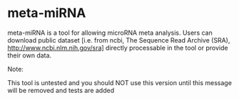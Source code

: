 meta-miRNA
==========

meta-miRNA is a tool for allowing microRNA meta analysis. Users can download public dataset [i.e. from ncbi, The Sequence Read Archive (SRA), http://www.ncbi.nlm.nih.gov/sra] directly processable in the tool or provide their own data. 



Note:

This tool is untested and you should NOT use this version until this message will be removed and tests are added
